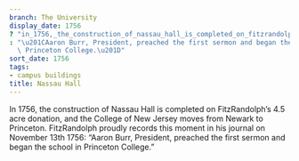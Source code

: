 ```yaml
---
branch: The University
display_date: 1756
? "in_1756,_the_construction_of_nassau_hall_is_completed_on_fitzrandolph\u2019s_4.5_acre_donation,_and_the_college_of_new_jersey_moves_from_newark_to_princeton._fitzrandolph_proudly_records_this_moment_in_his_journal_on_november_13th_1756"
: "\u201CAaron Burr, President, preached the first sermon and began the school in\
  \ Princeton College.\u201D"
sort_date: 1756
tags:
- campus buildings
title: Nassau Hall
---
```


In 1756, the construction of Nassau Hall is completed on FitzRandolph’s 4.5 acre donation, and the College of New Jersey moves from Newark to Princeton. FitzRandolph proudly records this moment in his journal on November 13th 1756: “Aaron Burr, President, preached the first sermon and began the school in Princeton College.”